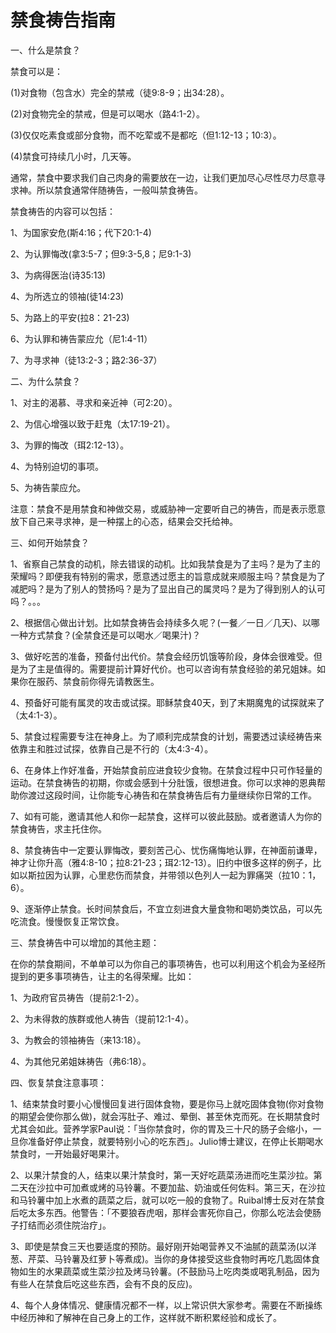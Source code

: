 # 禁食祷告指南



<p>一、什么是禁食？　　　　</p>

<p>禁食可以是：</p>

<p>(1)对食物（包含水）完全的禁戒（徒9:8-9；出34:28）。</p>

<p>(2)对食物完全的禁戒，但是可以喝水（路4:1-2）。</p>

<p>(3)仅仅吃素食或部分食物，而不吃荤或不是都吃（但1:12-13；10:3）。</p>

<p>(4)禁食可持续几小时，几天等。</p>

<p>通常，禁食中要求我们自己肉身的需要放在一边，让我们更加尽心尽性尽力尽意寻求神。所以禁食通常伴随祷告，一般叫禁食祷告。</p>

<p>禁食祷告的内容可以包括：</p>

<p>1、为国家安危(斯4:16；代下20:1-4)</p>

<p>2、为认罪悔改(拿3:5-7；但9:3-5,8；尼9:1-3)</p>

<p>3、为病得医治(诗35:13)</p>

<p>4、为所选立的领袖(徒14:23)</p>

<p>5、为路上的平安(拉8：21-23)</p>

<p>6、为认罪和祷告蒙应允（尼1:4-11）</p>

<p>7、为寻求神（徒13:2-3；路2:36-37）</p>

<p>二、为什么禁食？</p>

<p>1、对主的渴慕、寻求和亲近神（可2:20）。</p>

<p>2、为信心增强以致于赶鬼（太17:19-21）。</p>

<p>3、为罪的悔改（珥2:12-13）。</p>

<p>4、为特别迫切的事项。</p>

<p>5、为祷告蒙应允。</p>

<p>注意：禁食不是用禁食和神做交易，或威胁神一定要听自己的祷告，而是表示愿意放下自己来寻求神，是一种摆上的心态，结果会交托给神。</p>

<p>三、如何开始禁食？</p>

<p>1、省察自己禁食的动机，除去错误的动机。比如我禁食是为了主吗？是为了主的荣耀吗？即便我有特别的需求，愿意透过愿主的旨意成就来顺服主吗？禁食是为了减肥吗？是为了别人的赞扬吗？是为了显出自己的属灵吗？是为了得到别人的认可吗？。。。</p>

<p>2、根据信心做出计划。比如禁食祷告会持续多久呢？(一餐／一日／几天)、以哪一种方式禁食？(全禁食还是可以喝水／喝果汁)？</p>

<p>3、做好吃苦的准备，预备付出代价。禁食会经历饥饿等阶段，身体会很难受。但是为了主是值得的。需要提前计算好代价。也可以咨询有禁食经验的弟兄姐妹。如果你在服药、禁食前你得先请教医生。</p>

<p>4、预备好可能有属灵的攻击或试探。耶稣禁食40天，到了末期魔鬼的试探就来了（太4:1-3）。</p>

<p>5、禁食过程需要专注在神身上。为了顺利完成禁食的计划，需要透过读经祷告来依靠主和胜过试探，依靠自己是不行的（太4:3-4）。</p>

<p>6、在身体上作好准备，开始禁食前应进食较少食物。在禁食过程中只可作轻量的运动。在禁食祷告的初期，你或会感到十分肚饿，很想进食。你可以求神的恩典帮助你渡过这段时间，让你能专心祷告和在禁食祷告后有力量继续你日常的工作。　　</p>

<p>7、如有可能，邀请其他人和你一起禁食，这样可以彼此鼓励。或者邀请人为你的禁食祷告，求主托住你。</p>

<p>8、禁食祷告中一定要认罪悔改，要刻苦己心、忧伤痛悔地认罪，在神面前谦卑，神才让你升高（雅4:8-10；拉8:21-23；珥2:12-13）。旧约中很多这样的例子，比如以斯拉因为认罪，心里悲伤而禁食，并带领以色列人一起为罪痛哭（拉10：1，6）。</p>

<p>9、逐渐停止禁食。长时间禁食后，不宜立刻进食大量食物和喝奶类饮品，可以先吃流食。慢慢恢复正常饮食。</p>

<p>三、禁食祷告中可以增加的其他主题：</p>

<p>在你的禁食期间，不单单可以为你自己的事项祷告，也可以利用这个机会为圣经所提到的更多事项祷告，让主的名得荣耀。比如：</p>

<p>1、为政府官员祷告（提前2:1-2）。</p>

<p>2、为未得救的族群或他人祷告（提前12:1-4）。</p>

<p>3、为教会的领袖祷告（来13:18）。</p>

<p>4、为其他兄弟姐妹祷告（弗6:18）。</p>

<p>四、恢复禁食注意事项：</p>

<p>1、结束禁食时要小心慢慢回复进行固体食物，要是你马上就吃固体食物(你对食物的期望会使你那么做)，就会泻肚子、难过、晕倒、甚至休克而死。在长期禁食时尤其会如此。营养学家Paul说：「当你禁食时，你的胃及三十尺的肠子会缩小，一旦你准备好停止禁食，就要特别小心的吃东西」。Julio博士建议，在停止长期喝水禁食时，一开始最好喝果汁。</p>

<p>2、以果汁禁食的人，结束以果汁禁食时，第一天好吃蔬菜汤进而吃生菜沙拉。第二天在沙拉中可加煮或烤的马铃薯。不要加盐、奶油或任何佐料。第三天，在沙拉和马铃薯中加上水煮的蔬菜之后，就可以吃一般的食物了。Ruibal博士反对在禁食后吃太多东西。他警告：「不要狼吞虎咽，那样会害死你自己，你那么吃法会使肠子打结而必须住院治疗」。</p>

<p>3、即使是禁食三天也要适度的预防。最好刚开始喝营养又不油腻的蔬菜汤(以洋葱、芹菜、马铃薯及红萝卜等煮成)。当你的身体接受这些食物时再吃几匙固体食物如生的水果蔬菜或生菜沙拉及烤马铃薯。(不鼓励马上吃肉类或喝乳制品，因为有些人在禁食后吃这些东西，会有不良的反应)。　　</p>

<p>4、每个人身体情况、健康情况都不一样，以上常识供大家参考。需要在不断操练中经历神和了解神在自己身上的工作，这样就不断积累经验和成长了。</p>